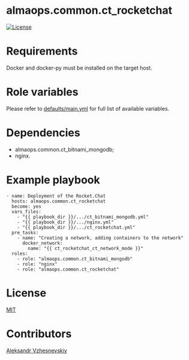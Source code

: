 
# almaops.common.ct_rocketchat
[![License](https://img.shields.io/badge/license-MIT%20License-brightgreen.svg)](https://opensource.org/licenses/MIT)

# Requirements
Docker and docker-py must be installed on the target host.

# Role variables
Please refer to [defaults/main.yml](./defaults/main.yml) for full list of available variables. 

# Dependencies
- almaops.common.ct_bitnami_mongodb;
- nginx.

# Example playbook
```
- name: Deployment of the Rocket.Chat
  hosts: almaops.common.ct_rocketchat
  become: yes
  vars_files:
    - "{{ playbook_dir }}/.../ct_bitnami_mongodb.yml"
    - "{{ playbook_dir }}/.../nginx.yml"
    - "{{ playbook_dir }}/.../ct_rocketchat.yml"
  pre_tasks:
    - name: "Creating a network, adding containers to the network"
      docker_network:
        name: "{{ ct_rocketchat_ct_network_mode }}"
  roles:
    - role: "almaops.common.ct_bitnami_mongodb"
    - role: "nginx"
    - role: "almaops.common.ct_rocketchat"
```

# License
[MIT](./LICENSE)

# Contributors
[Aleksandr Vzhesnevskiy](https://github.com/hDw1z)
